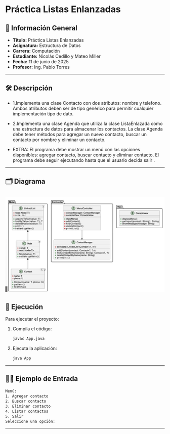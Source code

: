 
# Práctica Listas Enlanzadas

## 📌 Información General

- **Título:** Práctica Listas Enlanzadas
- **Asignatura:** Estructura de Datos
- **Carrera:** Computación
- **Estudiante:** Nicolás Cedillo y Mateo Miller
- **Fecha:** 11 de junio de 2025
- **Profesor:** Ing. Pablo Torres

---

## 🛠️ Descripción

- 1.Implementa una clase Contacto con dos atributos: nombre y telefono. Ambos atributos deben ser de tipo genérico para permitir cualquier implementación tipo de dato.

- 2.Implementa una clase Agenda que utiliza la clase ListaEnlazada como una estructura de datos para almacenar los contactos. La clase Agenda debe tener métodos para agregar un nuevo contacto, buscar un contacto por nombre y eliminar un contacto.

- EXTRA: El programa debe mostrar un menú con las opciones disponibles: agregar contacto, buscar contacto y eliminar contacto. El programa debe seguir ejecutando hasta que el usuario decida salir .

---
## 🗂 Diagrama
![](https://raw.githubusercontent.com/MJMMiller/EST_DIAGRAMS/refs/heads/main/GestorDeContactos.png)
---

## 🚀 Ejecución

Para ejecutar el proyecto:

1. Compila el código:
    ```bash
    javac App.java
    ```
2. Ejecuta la aplicación:
    ```bash
    java App
    ```

---

## 🧑‍💻 Ejemplo de Entrada

```plaintext
Menú:
1. Agregar contacto
2. Buscar contacto
3. Eliminar contacto
4. Listar contactos
5. Salir
Seleccione una opción:
```

---

